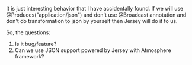 
It is just interesting behavior that I have accidentally found.
If we will use @Produces("application/json")
and don't use @Broadcast annotation
and don't do transformation to json by yourself then
Jersey will do it fo us.

So, the questions:
1. Is it bug/feature?
2. Can we use JSON support powered by Jersey with Atmosphere framework?